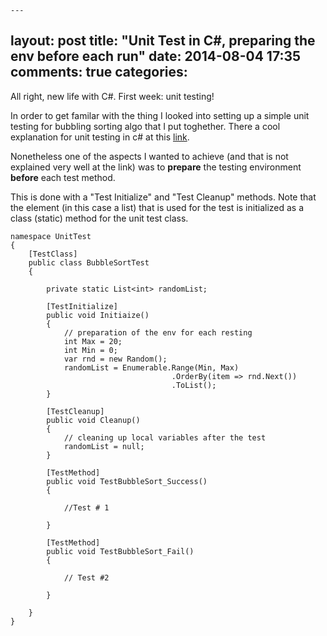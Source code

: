 	---
layout: post
title: "Unit Test in C#, preparing the env before each run"
date: 2014-08-04 17:35
comments: true
categories: 
---
All right, new life with C#. First week: unit testing!

In order to get familar with the thing I looked into setting up a simple unit testing for bubbling sorting algo that I put toghether. There a cool explanation for unit testing in c# at this [link][1].

Nonetheless one of the aspects I wanted to achieve (and that is not explained very well at the link) was to **prepare** the testing environment **before** each test method. 

This is done with a "Test Initialize" and "Test Cleanup" methods. Note that the element (in this case a list) that is used for the test is initialized as a class (static) method for the unit test class.




    namespace UnitTest
    {
        [TestClass]
        public class BubbleSortTest
        {   

            private static List<int> randomList;    

            [TestInitialize]
            public void Initiaize()
            {
            	// preparation of the env for each resting
                int Max = 20;
                int Min = 0;
                var rnd = new Random();
                randomList = Enumerable.Range(Min, Max)
                                        .OrderBy(item => rnd.Next())
                                        .ToList();
            }   

            [TestCleanup]
            public void Cleanup()
            {
                // cleaning up local variables after the test
                randomList = null;
            }   

            [TestMethod]
            public void TestBubbleSort_Success()
            {
            
				//Test # 1       
            
            }
            
            [TestMethod]
            public void TestBubbleSort_Fail()
            {
            
				// Test #2
            
            }   

        }
    }
[1]: http://msdn.microsoft.com/en-us/library/ms182517(v=vs.100).aspx